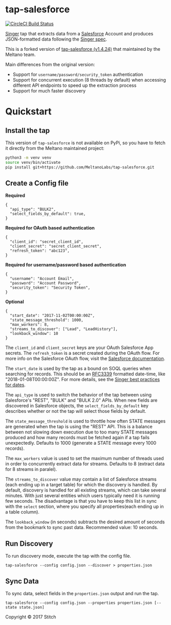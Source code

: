 # tap-salesforce

[![CircleCI Build Status](https://circleci.com/gh/singer-io/tap-salesforce.png)](https://circleci.com/gh/singer-io/tap-salesforce.png)


[Singer](https://www.singer.io/) tap that extracts data from a [Salesforce](https://www.salesforce.com/) Account and produces JSON-formatted data following the [Singer spec](https://github.com/singer-io/getting-started/blob/master/SPEC.md).

This is a forked version of [tap-salesforce (v1.4.24)](https://github.com/singer-io/tap-salesforce) that maintained by the Meltano team.

Main differences from the original version:

- Support for `username/password/security_token` authentication
- Support for concurrent execution (8 threads by default) when accessing different API endpoints to speed up the extraction process
- Support for much faster discovery

# Quickstart

## Install the tap

This version of `tap-salesforce` is not available on PyPi, so you have to fetch it directly from the Meltano maintained project:

```bash
python3 -m venv venv
source venv/bin/activate
pip install git+https://github.com/MeltanoLabs/tap-salesforce.git
```

## Create a Config file

**Required**
```
{
  "api_type": "BULK2",
  "select_fields_by_default": true,
}
```

**Required for OAuth based authentication**
```
{
  "client_id": "secret_client_id",
  "client_secret": "secret_client_secret",
  "refresh_token": "abc123",
}
```

**Required for username/password based authentication**
```
{
  "username": "Account Email",
  "password": "Account Password",
  "security_token": "Security Token",
}
```

**Optional**
```
{
  "start_date": "2017-11-02T00:00:00Z",
  "state_message_threshold": 1000,
  "max_workers": 8,
  "streams_to_discover": ["Lead", "LeadHistory"],
  "lookback_window": 10
}
```

The `client_id` and `client_secret` keys are your OAuth Salesforce App secrets. The `refresh_token` is a secret created during the OAuth flow. For more info on the Salesforce OAuth flow, visit the [Salesforce documentation](https://developer.salesforce.com/docs/atlas.en-us.api_rest.meta/api_rest/intro_understanding_web_server_oauth_flow.htm).

The `start_date` is used by the tap as a bound on SOQL queries when searching for records.  This should be an [RFC3339](https://www.ietf.org/rfc/rfc3339.txt) formatted date-time, like "2018-01-08T00:00:00Z". For more details, see the [Singer best practices for dates](https://github.com/singer-io/getting-started/blob/master/BEST_PRACTICES.md#dates).

The `api_type` is used to switch the behavior of the tap between using Salesforce's "REST", "BULK" and "BULK 2.0" APIs. When new fields are discovered in Salesforce objects, the `select_fields_by_default` key describes whether or not the tap will select those fields by default.

The `state_message_threshold` is used to throttle how often STATE messages are generated when the tap is using the "REST" API. This is a balance between not slowing down execution due to too many STATE messages produced and how many records must be fetched again if a tap fails unexpectedly. Defaults to 1000 (generate a STATE message every 1000 records).

The `max_workers` value is used to set the maximum number of threads used in order to concurrently extract data for streams. Defaults to 8 (extract data for 8 streams in paralel).

The `streams_to_discover` value may contain a list of Salesforce streams (each ending up in a target table) for which the discovery is handled.
By default, discovery is handled for all existing streams, which can take several minutes. With just several entities which users typically need it is running few seconds.
The disadvantage is that you have to keep this list in sync with the `select` section, where you specify all properties(each ending up in a table column).

The `lookback_window` (in seconds) subtracts the desired amount of seconds from the bookmark to sync past data. Recommended value: 10 seconds.

## Run Discovery

To run discovery mode, execute the tap with the config file.

```
tap-salesforce --config config.json --discover > properties.json
```

## Sync Data

To sync data, select fields in the `properties.json` output and run the tap.

```
tap-salesforce --config config.json --properties properties.json [--state state.json]
```

Copyright &copy; 2017 Stitch
